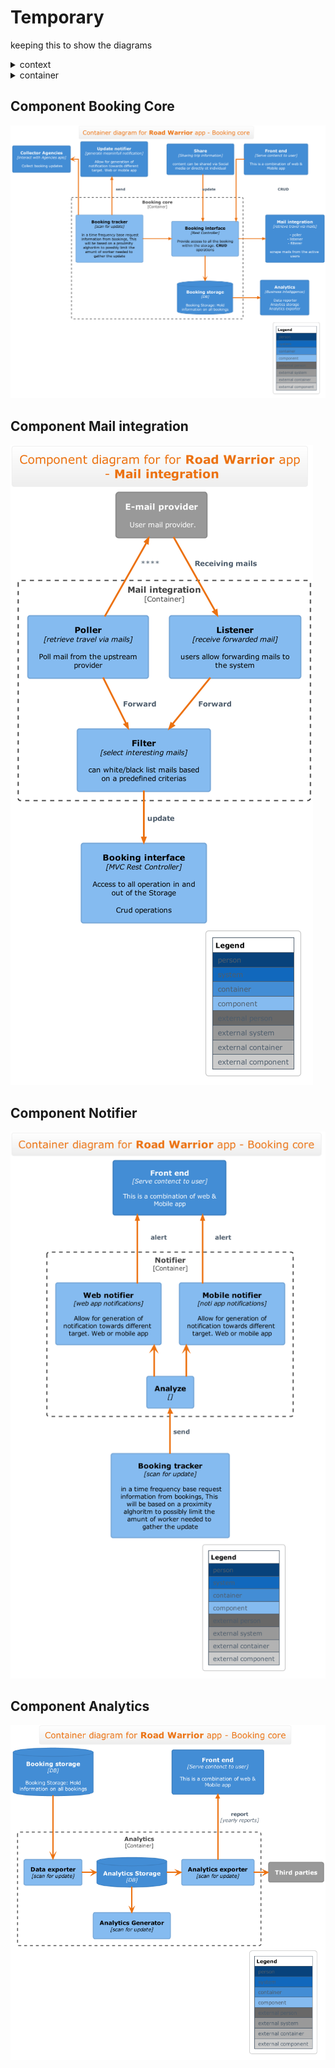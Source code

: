 # Temporary

keeping this to show the diagrams


<details><summary>context</summary>

![context](c4-context.png)

</details>


<details><summary>container</summary>

![container](c4-container.png)

</details> 


## Component Booking Core

![booking](c4-component_booking-core.png)

## Component Mail integration

![mail integration](c4-component_mail-integration.png)

## Component Notifier

![notifier](c4-component_notifier.png)

## Component Analytics

![analytics](c4-component_analytics.png)



